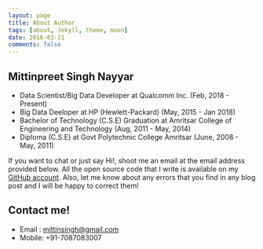 ```yaml
---
layout: page
title: About Author
tags: [about, Jekyll, theme, moon]
date: 2016-03-21
comments: false
---
```

    
<!-- <center><a href="http://taylantatli.github.io/Moon"><b>Moon</b></a> is a minimal, one column jekyll theme.</center> -->

## Mittinpreet Singh Nayyar
* Data Scientist/Big Data Developer at Qualcomm Inc. (Feb, 2018 - Present)
* Big Data Deeloper at HP (Hewlett-Packard) (May, 2015 - Jan 2018)  
* Bachelor of Technology (C.S.E) Graduation at Amritsar College of Engineering and Technology (Aug, 2011 - May, 2014) 
* Diploma (C.S.E) at Govt Polytechnic College Amritsar (June, 2008 - May, 2011)

If you want to chat or just say Hi!, shoot me an email at the email address provided below. All the open source code that I write is available on my <a href='https://github.com/Mittin-Singh'>GitHub account</a>. Also, let me know about any errors that you find in any blog post and I will be happy to correct them!

## Contact me!

* Email : mittinsingh@gmail.com
* Mobile: +91-7087083007
